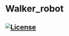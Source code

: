 # Walker_robot
[![License](https://img.shields.io/badge/License-BSD%203--Clause-blue.svg)](https://opensource.org/licenses/BSD-3-Clause)
---


